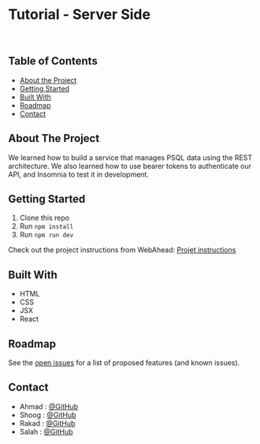 # Tutorial - Server Side
<br />

<!-- TABLE OF CONTENTS -->

## Table of Contents

- [About the Project](#about-the-project)
- [Getting Started](#getting-started)
- [Built With](#built-with)
- [Roadmap](#roadmap)
- [Contact](#contact)

<!-- ABOUT THE PROJECT -->

## About The Project

We learned how to build a service that manages PSQL data using the REST architecture. We also learned how to use bearer tokens to authenticate our API, and Insomnia to test it in development.

<!-- GETTING STARTED -->
## Getting Started
1. Clone this repo
1. Run `npm install`
1. Run `npm run dev`


Check out the project instructions from WebAhead: [Projet instructions](https://github.com/WebAhead/master-reference/blob/master/coursebook/week-9/project.md)


## Built With

- HTML
- CSS
- JSX
- React

<!-- ROADMAP -->

## Roadmap

See the [open issues](https://github.com/WebAhead7/tutorialback/issues) for a list of proposed features (and known issues).

<!-- CONTACT -->

## Contact

- Ahmad : [@GitHub](https://github.com/ahmad420)
- Shoog : [@GitHub](https://github.com/shoogkabiya)
- Rakad : [@GitHub](https://github.com/rakad-kh)
- Salah : [@GitHub](https://github.com/mjmajadly)
